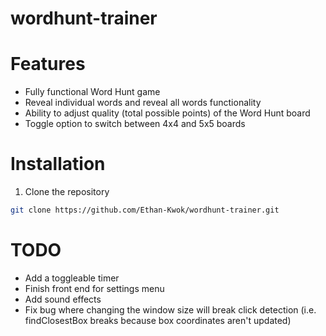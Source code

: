 # wordhunt-trainer

# Features
- Fully functional Word Hunt game
- Reveal individual words and reveal all words functionality
- Ability to adjust quality (total possible points) of the Word Hunt board
- Toggle option to switch between 4x4 and 5x5 boards

# Installation
1. Clone the repository
```sh
git clone https://github.com/Ethan-Kwok/wordhunt-trainer.git
```

# TODO
- Add a toggleable timer
- Finish front end for settings menu
- Add sound effects
- Fix bug where changing the window size will break click detection (i.e. findClosestBox breaks because box coordinates aren't updated)
